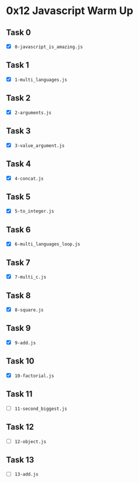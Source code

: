 # 0x12 Javascript Warm Up

## Task 0
- [x] `0-javascript_is_amazing.js`

## Task 1
- [x] `1-multi_languages.js`

## Task 2
- [x] `2-arguments.js`

## Task 3
- [x] `3-value_argument.js`

## Task 4
- [x] `4-concat.js`

## Task 5
- [x] `5-to_integer.js`

## Task 6
- [x] `6-multi_languages_loop.js`

## Task 7
- [x] `7-multi_c.js`

## Task 8
- [x] `8-square.js`

## Task 9
- [x] `9-add.js`

## Task 10
- [x] `10-factorial.js`

## Task 11
- [ ] `11-second_biggest.js`

## Task 12
- [ ] `12-object.js`

## Task 13
- [ ] `13-add.js`
